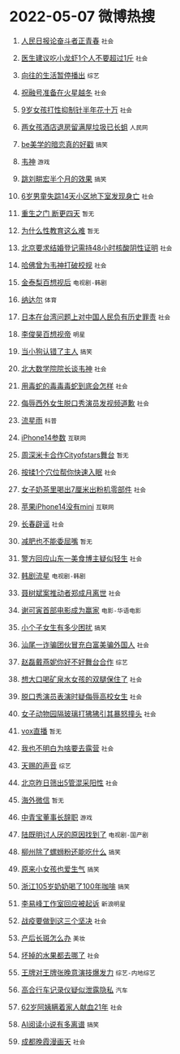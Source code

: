 # 2022-05-07 微博热搜 
1. [人民日报论奋斗者正青春](https://m.weibo.cn/search?containerid=100103type%3D1%26t%3D10%26q%3D%23%E4%BA%BA%E6%B0%91%E6%97%A5%E6%8A%A5%E8%AE%BA%E5%A5%8B%E6%96%97%E8%80%85%E6%AD%A3%E9%9D%92%E6%98%A5%23&stream_entry_id=51&isnewpage=1&extparam=seat%3D1%26cate%3D10103%26filter_type%3Drealtimehot%26pos%3D0%26dgr%3D0%26c_type%3D51%26display_time%3D1651856929%26pre_seqid%3D1651856929109014208318&luicode=10000011&lfid=106003type%3D25%26t%3D3%26disable_hot%3D1%26filter_type%3Drealtimehot) `社会` 

2. [医生建议吃小龙虾1个人不要超过1斤](https://m.weibo.cn/search?containerid=100103type%3D1%26t%3D10%26q%3D%23%E5%8C%BB%E7%94%9F%E5%BB%BA%E8%AE%AE%E5%90%83%E5%B0%8F%E9%BE%99%E8%99%BE1%E4%B8%AA%E4%BA%BA%E4%B8%8D%E8%A6%81%E8%B6%85%E8%BF%871%E6%96%A4%23&stream_entry_id=31&isnewpage=1&extparam=seat%3D1%26realpos%3D1%26flag%3D1%26c_type%3D31%26cate%3D0%26filter_type%3Drealtimehot%26dgr%3D0%26pos%3D0%26lcate%3D5001%26display_time%3D1651856929%26pre_seqid%3D1651856929109014208318&luicode=10000011&lfid=106003type%3D25%26t%3D3%26disable_hot%3D1%26filter_type%3Drealtimehot) `社会` 

3. [向往的生活暂停播出](https://m.weibo.cn/search?containerid=100103type%3D1%26t%3D10%26q%3D%E5%90%91%E5%BE%80%E7%9A%84%E7%94%9F%E6%B4%BB%E6%9A%82%E5%81%9C%E6%92%AD%E5%87%BA&stream_entry_id=31&isnewpage=1&extparam=seat%3D1%26realpos%3D2%26flag%3D2%26c_type%3D31%26cate%3D0%26filter_type%3Drealtimehot%26dgr%3D0%26pos%3D1%26lcate%3D5001%26display_time%3D1651856929%26pre_seqid%3D1651856929109014208318&luicode=10000011&lfid=106003type%3D25%26t%3D3%26disable_hot%3D1%26filter_type%3Drealtimehot) `综艺` 

4. [祝融号准备在火星越冬](https://m.weibo.cn/search?containerid=100103type%3D1%26t%3D10%26q%3D%23%E7%A5%9D%E8%9E%8D%E5%8F%B7%E5%87%86%E5%A4%87%E5%9C%A8%E7%81%AB%E6%98%9F%E8%B6%8A%E5%86%AC%23&stream_entry_id=31&isnewpage=1&extparam=seat%3D1%26realpos%3D3%26flag%3D0%26c_type%3D31%26cate%3D0%26filter_type%3Drealtimehot%26dgr%3D0%26pos%3D2%26lcate%3D5001%26display_time%3D1651856929%26pre_seqid%3D1651856929109014208318&luicode=10000011&lfid=106003type%3D25%26t%3D3%26disable_hot%3D1%26filter_type%3Drealtimehot) `社会` 

5. [9岁女孩打性抑制针半年花十万](https://m.weibo.cn/search?containerid=100103type%3D1%26t%3D10%26q%3D%239%E5%B2%81%E5%A5%B3%E5%AD%A9%E6%89%93%E6%80%A7%E6%8A%91%E5%88%B6%E9%92%88%E5%8D%8A%E5%B9%B4%E8%8A%B1%E5%8D%81%E4%B8%87%23&stream_entry_id=31&isnewpage=1&extparam=seat%3D1%26realpos%3D4%26flag%3D2%26c_type%3D31%26cate%3D0%26filter_type%3Drealtimehot%26dgr%3D0%26pos%3D3%26lcate%3D5001%26display_time%3D1651856929%26pre_seqid%3D1651856929109014208318&luicode=10000011&lfid=106003type%3D25%26t%3D3%26disable_hot%3D1%26filter_type%3Drealtimehot) `社会` 

6. [两女孩酒店退房留满屋垃圾已长蛆](https://m.weibo.cn/search?containerid=100103type%3D1%26t%3D10%26q%3D%23%E4%B8%A4%E5%A5%B3%E5%AD%A9%E9%85%92%E5%BA%97%E9%80%80%E6%88%BF%E7%95%99%E6%BB%A1%E5%B1%8B%E5%9E%83%E5%9C%BE%E5%B7%B2%E9%95%BF%E8%9B%86%23&stream_entry_id=31&isnewpage=1&extparam=seat%3D1%26realpos%3D5%26flag%3D1%26c_type%3D31%26cate%3D0%26filter_type%3Drealtimehot%26dgr%3D0%26pos%3D4%26lcate%3D5001%26display_time%3D1651856929%26pre_seqid%3D1651856929109014208318&luicode=10000011&lfid=106003type%3D25%26t%3D3%26disable_hot%3D1%26filter_type%3Drealtimehot) `人民网` 

7. [be美学的暗恋真的好戳](https://m.weibo.cn/search?containerid=100103type%3D1%26t%3D10%26q%3D%23be%E7%BE%8E%E5%AD%A6%E7%9A%84%E6%9A%97%E6%81%8B%E7%9C%9F%E7%9A%84%E5%A5%BD%E6%88%B3%23&stream_entry_id=31&isnewpage=1&extparam=seat%3D1%26realpos%3D6%26flag%3D1%26c_type%3D31%26cate%3D0%26filter_type%3Drealtimehot%26dgr%3D0%26pos%3D5%26lcate%3D5001%26display_time%3D1651856929%26pre_seqid%3D1651856929109014208318&luicode=10000011&lfid=106003type%3D25%26t%3D3%26disable_hot%3D1%26filter_type%3Drealtimehot) `搞笑` 

8. [韦神](https://m.weibo.cn/search?containerid=100103type%3D1%26t%3D10%26q%3D%E9%9F%A6%E7%A5%9E&stream_entry_id=31&isnewpage=1&extparam=seat%3D1%26realpos%3D7%26flag%3D16%26c_type%3D31%26cate%3D0%26filter_type%3Drealtimehot%26dgr%3D0%26pos%3D6%26lcate%3D5001%26display_time%3D1651856929%26pre_seqid%3D1651856929109014208318&luicode=10000011&lfid=106003type%3D25%26t%3D3%26disable_hot%3D1%26filter_type%3Drealtimehot) `游戏` 

9. [跳刘畊宏半个月的效果](https://m.weibo.cn/search?containerid=100103type%3D1%26t%3D10%26q%3D%23%E8%B7%B3%E5%88%98%E7%95%8A%E5%AE%8F%E5%8D%8A%E4%B8%AA%E6%9C%88%E7%9A%84%E6%95%88%E6%9E%9C%23&stream_entry_id=31&isnewpage=1&extparam=seat%3D1%26realpos%3D8%26flag%3D16%26c_type%3D31%26cate%3D0%26filter_type%3Drealtimehot%26dgr%3D0%26pos%3D7%26lcate%3D5001%26display_time%3D1651856929%26pre_seqid%3D1651856929109014208318&luicode=10000011&lfid=106003type%3D25%26t%3D3%26disable_hot%3D1%26filter_type%3Drealtimehot) `搞笑` 

10. [6岁男童失踪14天小区地下室发现身亡](https://m.weibo.cn/search?containerid=100103type%3D1%26t%3D10%26q%3D%236%E5%B2%81%E7%94%B7%E7%AB%A5%E5%A4%B1%E8%B8%AA14%E5%A4%A9%E5%B0%8F%E5%8C%BA%E5%9C%B0%E4%B8%8B%E5%AE%A4%E5%8F%91%E7%8E%B0%E8%BA%AB%E4%BA%A1%23&stream_entry_id=31&isnewpage=1&extparam=seat%3D1%26realpos%3D9%26flag%3D0%26c_type%3D31%26cate%3D0%26filter_type%3Drealtimehot%26dgr%3D0%26pos%3D8%26lcate%3D5001%26display_time%3D1651856929%26pre_seqid%3D1651856929109014208318&luicode=10000011&lfid=106003type%3D25%26t%3D3%26disable_hot%3D1%26filter_type%3Drealtimehot) `社会` 

11. [重生之门 断更四天](https://m.weibo.cn/search?containerid=100103type%3D1%26t%3D10%26q%3D%E9%87%8D%E7%94%9F%E4%B9%8B%E9%97%A8+%E6%96%AD%E6%9B%B4%E5%9B%9B%E5%A4%A9&stream_entry_id=31&isnewpage=1&extparam=seat%3D1%26realpos%3D10%26flag%3D0%26c_type%3D31%26cate%3D0%26filter_type%3Drealtimehot%26dgr%3D0%26pos%3D9%26lcate%3D5001%26display_time%3D1651856929%26pre_seqid%3D1651856929109014208318&luicode=10000011&lfid=106003type%3D25%26t%3D3%26disable_hot%3D1%26filter_type%3Drealtimehot) `暂无` 

12. [为什么性教育这么难](https://m.weibo.cn/search?containerid=100103type%3D1%26t%3D10%26q%3D%E4%B8%BA%E4%BB%80%E4%B9%88%E6%80%A7%E6%95%99%E8%82%B2%E8%BF%99%E4%B9%88%E9%9A%BE&stream_entry_id=31&isnewpage=1&extparam=seat%3D1%26realpos%3D11%26flag%3D1%26c_type%3D31%26cate%3D0%26filter_type%3Drealtimehot%26dgr%3D0%26pos%3D10%26lcate%3D5001%26display_time%3D1651856929%26pre_seqid%3D1651856929109014208318&luicode=10000011&lfid=106003type%3D25%26t%3D3%26disable_hot%3D1%26filter_type%3Drealtimehot) `暂无` 

13. [北京要求结婚登记需持48小时核酸阴性证明](https://m.weibo.cn/search?containerid=100103type%3D1%26t%3D10%26q%3D%23%E5%8C%97%E4%BA%AC%E8%A6%81%E6%B1%82%E7%BB%93%E5%A9%9A%E7%99%BB%E8%AE%B0%E9%9C%80%E6%8C%8148%E5%B0%8F%E6%97%B6%E6%A0%B8%E9%85%B8%E9%98%B4%E6%80%A7%E8%AF%81%E6%98%8E%23&stream_entry_id=31&isnewpage=1&extparam=seat%3D1%26realpos%3D12%26flag%3D1%26c_type%3D31%26cate%3D0%26filter_type%3Drealtimehot%26dgr%3D0%26pos%3D11%26lcate%3D5001%26display_time%3D1651856929%26pre_seqid%3D1651856929109014208318&luicode=10000011&lfid=106003type%3D25%26t%3D3%26disable_hot%3D1%26filter_type%3Drealtimehot) `社会` 

14. [哈佛曾为韦神打破校规](https://m.weibo.cn/search?containerid=100103type%3D1%26t%3D10%26q%3D%23%E5%93%88%E4%BD%9B%E6%9B%BE%E4%B8%BA%E9%9F%A6%E7%A5%9E%E6%89%93%E7%A0%B4%E6%A0%A1%E8%A7%84%23&stream_entry_id=31&isnewpage=1&extparam=seat%3D1%26realpos%3D13%26flag%3D2%26c_type%3D31%26cate%3D0%26filter_type%3Drealtimehot%26dgr%3D0%26pos%3D12%26lcate%3D5001%26display_time%3D1651856929%26pre_seqid%3D1651856929109014208318&luicode=10000011&lfid=106003type%3D25%26t%3D3%26disable_hot%3D1%26filter_type%3Drealtimehot) `社会` 

15. [金泰梨百想视后](https://m.weibo.cn/search?containerid=100103type%3D1%26t%3D10%26q%3D%23%E9%87%91%E6%B3%B0%E6%A2%A8%E7%99%BE%E6%83%B3%E8%A7%86%E5%90%8E%23&stream_entry_id=31&isnewpage=1&extparam=seat%3D1%26realpos%3D14%26flag%3D0%26c_type%3D31%26cate%3D0%26filter_type%3Drealtimehot%26dgr%3D0%26pos%3D13%26lcate%3D5001%26display_time%3D1651856929%26pre_seqid%3D1651856929109014208318&luicode=10000011&lfid=106003type%3D25%26t%3D3%26disable_hot%3D1%26filter_type%3Drealtimehot) `电视剧-韩剧` 

16. [纳达尔](https://m.weibo.cn/search?containerid=100103type%3D1%26t%3D10%26q%3D%E7%BA%B3%E8%BE%BE%E5%B0%94&stream_entry_id=31&isnewpage=1&extparam=seat%3D1%26realpos%3D15%26flag%3D1%26c_type%3D31%26cate%3D0%26filter_type%3Drealtimehot%26dgr%3D0%26pos%3D14%26lcate%3D5001%26display_time%3D1651856929%26pre_seqid%3D1651856929109014208318&luicode=10000011&lfid=106003type%3D25%26t%3D3%26disable_hot%3D1%26filter_type%3Drealtimehot) `体育` 

17. [日本在台湾问题上对中国人民负有历史罪责](https://m.weibo.cn/search?containerid=100103type%3D1%26t%3D10%26q%3D%23%E6%97%A5%E6%9C%AC%E5%9C%A8%E5%8F%B0%E6%B9%BE%E9%97%AE%E9%A2%98%E4%B8%8A%E5%AF%B9%E4%B8%AD%E5%9B%BD%E4%BA%BA%E6%B0%91%E8%B4%9F%E6%9C%89%E5%8E%86%E5%8F%B2%E7%BD%AA%E8%B4%A3%23&stream_entry_id=31&isnewpage=1&extparam=seat%3D1%26realpos%3D16%26flag%3D0%26c_type%3D31%26cate%3D0%26filter_type%3Drealtimehot%26dgr%3D0%26pos%3D15%26lcate%3D5001%26display_time%3D1651856929%26pre_seqid%3D1651856929109014208318&luicode=10000011&lfid=106003type%3D25%26t%3D3%26disable_hot%3D1%26filter_type%3Drealtimehot) `社会` 

18. [李俊昊百想视帝](https://m.weibo.cn/search?containerid=100103type%3D1%26t%3D10%26q%3D%23%E6%9D%8E%E4%BF%8A%E6%98%8A%E7%99%BE%E6%83%B3%E8%A7%86%E5%B8%9D%23&stream_entry_id=31&isnewpage=1&extparam=seat%3D1%26realpos%3D17%26flag%3D0%26c_type%3D31%26cate%3D0%26filter_type%3Drealtimehot%26dgr%3D0%26pos%3D16%26lcate%3D5001%26display_time%3D1651856929%26pre_seqid%3D1651856929109014208318&luicode=10000011&lfid=106003type%3D25%26t%3D3%26disable_hot%3D1%26filter_type%3Drealtimehot) `明星` 

19. [当小狗认错了主人](https://m.weibo.cn/search?containerid=100103type%3D1%26t%3D10%26q%3D%23%E5%BD%93%E5%B0%8F%E7%8B%97%E8%AE%A4%E9%94%99%E4%BA%86%E4%B8%BB%E4%BA%BA%23&stream_entry_id=31&isnewpage=1&extparam=seat%3D1%26realpos%3D18%26flag%3D1%26c_type%3D31%26cate%3D0%26filter_type%3Drealtimehot%26dgr%3D0%26pos%3D17%26lcate%3D5001%26display_time%3D1651856929%26pre_seqid%3D1651856929109014208318&luicode=10000011&lfid=106003type%3D25%26t%3D3%26disable_hot%3D1%26filter_type%3Drealtimehot) `搞笑` 

20. [北大数学院院长谈韦神](https://m.weibo.cn/search?containerid=100103type%3D1%26t%3D10%26q%3D%23%E5%8C%97%E5%A4%A7%E6%95%B0%E5%AD%A6%E9%99%A2%E9%99%A2%E9%95%BF%E8%B0%88%E9%9F%A6%E7%A5%9E%23&stream_entry_id=31&isnewpage=1&extparam=seat%3D1%26realpos%3D19%26flag%3D0%26c_type%3D31%26cate%3D0%26filter_type%3Drealtimehot%26dgr%3D0%26pos%3D18%26lcate%3D5001%26display_time%3D1651856929%26pre_seqid%3D1651856929109014208318&luicode=10000011&lfid=106003type%3D25%26t%3D3%26disable_hot%3D1%26filter_type%3Drealtimehot) `社会` 

21. [用毒蛇的毒毒毒蛇到底会怎样](https://m.weibo.cn/search?containerid=100103type%3D1%26t%3D10%26q%3D%23%E7%94%A8%E6%AF%92%E8%9B%87%E7%9A%84%E6%AF%92%E6%AF%92%E6%AF%92%E8%9B%87%E5%88%B0%E5%BA%95%E4%BC%9A%E6%80%8E%E6%A0%B7%23&stream_entry_id=31&isnewpage=1&extparam=seat%3D1%26realpos%3D20%26flag%3D0%26c_type%3D31%26cate%3D0%26filter_type%3Drealtimehot%26dgr%3D0%26pos%3D19%26lcate%3D5001%26display_time%3D1651856929%26pre_seqid%3D1651856929109014208318&luicode=10000011&lfid=106003type%3D25%26t%3D3%26disable_hot%3D1%26filter_type%3Drealtimehot) `社会` 

22. [侮辱西外女生脱口秀演员发视频道歉](https://m.weibo.cn/search?containerid=100103type%3D1%26t%3D10%26q%3D%23%E4%BE%AE%E8%BE%B1%E8%A5%BF%E5%A4%96%E5%A5%B3%E7%94%9F%E8%84%B1%E5%8F%A3%E7%A7%80%E6%BC%94%E5%91%98%E5%8F%91%E8%A7%86%E9%A2%91%E9%81%93%E6%AD%89%23&stream_entry_id=31&isnewpage=1&extparam=seat%3D1%26realpos%3D21%26flag%3D0%26c_type%3D31%26cate%3D0%26filter_type%3Drealtimehot%26dgr%3D0%26pos%3D20%26lcate%3D5001%26display_time%3D1651856929%26pre_seqid%3D1651856929109014208318&luicode=10000011&lfid=106003type%3D25%26t%3D3%26disable_hot%3D1%26filter_type%3Drealtimehot) `社会` 

23. [流星雨](https://m.weibo.cn/search?containerid=100103type%3D1%26t%3D10%26q%3D%23%E6%B5%81%E6%98%9F%E9%9B%A8%23&stream_entry_id=31&isnewpage=1&extparam=seat%3D1%26realpos%3D22%26flag%3D0%26c_type%3D31%26cate%3D0%26filter_type%3Drealtimehot%26dgr%3D0%26pos%3D21%26lcate%3D5001%26display_time%3D1651856929%26pre_seqid%3D1651856929109014208318&luicode=10000011&lfid=106003type%3D25%26t%3D3%26disable_hot%3D1%26filter_type%3Drealtimehot) `科普` 

24. [iPhone14参数](https://m.weibo.cn/search?containerid=100103type%3D1%26t%3D10%26q%3D%23iPhone14%E5%8F%82%E6%95%B0%23&stream_entry_id=31&isnewpage=1&extparam=seat%3D1%26realpos%3D23%26flag%3D0%26c_type%3D31%26cate%3D0%26filter_type%3Drealtimehot%26dgr%3D0%26pos%3D22%26lcate%3D5001%26display_time%3D1651856929%26pre_seqid%3D1651856929109014208318&luicode=10000011&lfid=106003type%3D25%26t%3D3%26disable_hot%3D1%26filter_type%3Drealtimehot) `互联网` 

25. [周深米卡合作Cityofstars舞台](https://m.weibo.cn/search?containerid=100103type%3D1%26t%3D10%26q%3D%E5%91%A8%E6%B7%B1%E7%B1%B3%E5%8D%A1%E5%90%88%E4%BD%9CCityofstars%E8%88%9E%E5%8F%B0&stream_entry_id=31&isnewpage=1&extparam=seat%3D1%26realpos%3D24%26flag%3D0%26c_type%3D31%26cate%3D0%26filter_type%3Drealtimehot%26dgr%3D0%26pos%3D23%26lcate%3D5001%26display_time%3D1651856929%26pre_seqid%3D1651856929109014208318&luicode=10000011&lfid=106003type%3D25%26t%3D3%26disable_hot%3D1%26filter_type%3Drealtimehot) `暂无` 

26. [按揉1个穴位帮你快速入眠](https://m.weibo.cn/search?containerid=100103type%3D1%26t%3D10%26q%3D%23%E6%8C%89%E6%8F%891%E4%B8%AA%E7%A9%B4%E4%BD%8D%E5%B8%AE%E4%BD%A0%E5%BF%AB%E9%80%9F%E5%85%A5%E7%9C%A0%23&stream_entry_id=31&isnewpage=1&extparam=seat%3D1%26realpos%3D25%26flag%3D0%26c_type%3D31%26cate%3D0%26filter_type%3Drealtimehot%26dgr%3D0%26pos%3D24%26lcate%3D5001%26display_time%3D1651856929%26pre_seqid%3D1651856929109014208318&luicode=10000011&lfid=106003type%3D25%26t%3D3%26disable_hot%3D1%26filter_type%3Drealtimehot) `社会` 

27. [女子奶茶里喝出7厘米出粉机零部件](https://m.weibo.cn/search?containerid=100103type%3D1%26t%3D10%26q%3D%23%E5%A5%B3%E5%AD%90%E5%A5%B6%E8%8C%B6%E9%87%8C%E5%96%9D%E5%87%BA7%E5%8E%98%E7%B1%B3%E5%87%BA%E7%B2%89%E6%9C%BA%E9%9B%B6%E9%83%A8%E4%BB%B6%23&stream_entry_id=31&isnewpage=1&extparam=seat%3D1%26realpos%3D26%26flag%3D0%26c_type%3D31%26cate%3D0%26filter_type%3Drealtimehot%26dgr%3D0%26pos%3D25%26lcate%3D5001%26display_time%3D1651856929%26pre_seqid%3D1651856929109014208318&luicode=10000011&lfid=106003type%3D25%26t%3D3%26disable_hot%3D1%26filter_type%3Drealtimehot) `社会` 

28. [苹果iPhone14没有mini](https://m.weibo.cn/search?containerid=100103type%3D1%26t%3D10%26q%3D%23%E8%8B%B9%E6%9E%9CiPhone14%E6%B2%A1%E6%9C%89mini%23&stream_entry_id=31&isnewpage=1&extparam=seat%3D1%26realpos%3D27%26flag%3D0%26c_type%3D31%26cate%3D0%26filter_type%3Drealtimehot%26dgr%3D0%26pos%3D26%26lcate%3D5001%26display_time%3D1651856929%26pre_seqid%3D1651856929109014208318&luicode=10000011&lfid=106003type%3D25%26t%3D3%26disable_hot%3D1%26filter_type%3Drealtimehot) `互联网` 

29. [长春辟谣](https://m.weibo.cn/search?containerid=100103type%3D1%26t%3D10%26q%3D%E9%95%BF%E6%98%A5%E8%BE%9F%E8%B0%A3&stream_entry_id=31&isnewpage=1&extparam=seat%3D1%26realpos%3D28%26flag%3D0%26c_type%3D31%26cate%3D0%26filter_type%3Drealtimehot%26dgr%3D0%26pos%3D27%26lcate%3D5001%26display_time%3D1651856929%26pre_seqid%3D1651856929109014208318&luicode=10000011&lfid=106003type%3D25%26t%3D3%26disable_hot%3D1%26filter_type%3Drealtimehot) `社会` 

30. [减肥也不能委屈嘴](https://m.weibo.cn/search?containerid=100103type%3D1%26t%3D10%26q%3D%23%E5%87%8F%E8%82%A5%E4%B9%9F%E4%B8%8D%E8%83%BD%E5%A7%94%E5%B1%88%E5%98%B4%23&stream_entry_id=31&isnewpage=1&extparam=seat%3D1%26realpos%3D29%26flag%3D1%26c_type%3D31%26cate%3D0%26filter_type%3Drealtimehot%26dgr%3D0%26pos%3D28%26lcate%3D5001%26display_time%3D1651856929%26pre_seqid%3D1651856929109014208318&luicode=10000011&lfid=106003type%3D25%26t%3D3%26disable_hot%3D1%26filter_type%3Drealtimehot) `暂无` 

31. [警方回应山东一美食博主疑似轻生](https://m.weibo.cn/search?containerid=100103type%3D1%26t%3D10%26q%3D%23%E8%AD%A6%E6%96%B9%E5%9B%9E%E5%BA%94%E5%B1%B1%E4%B8%9C%E4%B8%80%E7%BE%8E%E9%A3%9F%E5%8D%9A%E4%B8%BB%E7%96%91%E4%BC%BC%E8%BD%BB%E7%94%9F%23&stream_entry_id=31&isnewpage=1&extparam=seat%3D1%26realpos%3D30%26flag%3D0%26c_type%3D31%26cate%3D0%26filter_type%3Drealtimehot%26dgr%3D0%26pos%3D29%26lcate%3D5001%26display_time%3D1651856929%26pre_seqid%3D1651856929109014208318&luicode=10000011&lfid=106003type%3D25%26t%3D3%26disable_hot%3D1%26filter_type%3Drealtimehot) `社会` 

32. [韩剧流星](http://m.weibo.cn/c/wbox?&id=j84w2uenjc&roomid=9671&q=%23%E9%9F%A9%E5%89%A7%E6%B5%81%E6%98%9F%23&extparam=seat%3D1%26realpos%3D31%26flag%3D0%26c_type%3D31%26cate%3D0%26filter_type%3Drealtimehot%26dgr%3D0%26pos%3D30%26lcate%3D5001%26display_time%3D1651856929%26pre_seqid%3D1651856929109014208318&luicode=10000011&lfid=106003type%3D25%26t%3D3%26disable_hot%3D1%26filter_type%3Drealtimehot) `电视剧-韩剧` 

33. [聂树斌案推动者郑成月离世](https://m.weibo.cn/search?containerid=100103type%3D1%26t%3D10%26q%3D%23%E8%81%82%E6%A0%91%E6%96%8C%E6%A1%88%E6%8E%A8%E5%8A%A8%E8%80%85%E9%83%91%E6%88%90%E6%9C%88%E7%A6%BB%E4%B8%96%23&stream_entry_id=31&isnewpage=1&extparam=seat%3D1%26realpos%3D32%26flag%3D1%26c_type%3D31%26cate%3D0%26filter_type%3Drealtimehot%26dgr%3D0%26pos%3D31%26lcate%3D5001%26display_time%3D1651856929%26pre_seqid%3D1651856929109014208318&luicode=10000011&lfid=106003type%3D25%26t%3D3%26disable_hot%3D1%26filter_type%3Drealtimehot) `社会` 

34. [谢可寅首部电影成为赢家](https://m.weibo.cn/search?containerid=100103type%3D1%26t%3D10%26q%3D%23%E8%B0%A2%E5%8F%AF%E5%AF%85%E9%A6%96%E9%83%A8%E7%94%B5%E5%BD%B1%E6%88%90%E4%B8%BA%E8%B5%A2%E5%AE%B6%23&stream_entry_id=31&isnewpage=1&extparam=seat%3D1%26realpos%3D33%26flag%3D0%26c_type%3D31%26cate%3D0%26filter_type%3Drealtimehot%26dgr%3D0%26pos%3D32%26lcate%3D5001%26display_time%3D1651856929%26pre_seqid%3D1651856929109014208318&luicode=10000011&lfid=106003type%3D25%26t%3D3%26disable_hot%3D1%26filter_type%3Drealtimehot) `电影-华语电影` 

35. [小个子女生有多少困扰](https://m.weibo.cn/search?containerid=100103type%3D1%26t%3D10%26q%3D%23%E5%B0%8F%E4%B8%AA%E5%AD%90%E5%A5%B3%E7%94%9F%E6%9C%89%E5%A4%9A%E5%B0%91%E5%9B%B0%E6%89%B0%23&stream_entry_id=31&isnewpage=1&extparam=seat%3D1%26realpos%3D34%26flag%3D0%26c_type%3D31%26cate%3D0%26filter_type%3Drealtimehot%26dgr%3D0%26pos%3D33%26lcate%3D5001%26display_time%3D1651856929%26pre_seqid%3D1651856929109014208318&luicode=10000011&lfid=106003type%3D25%26t%3D3%26disable_hot%3D1%26filter_type%3Drealtimehot) `搞笑` 

36. [汕尾一诈骗团伙冒充白富美骗外国人](https://m.weibo.cn/search?containerid=100103type%3D1%26t%3D10%26q%3D%23%E6%B1%95%E5%B0%BE%E4%B8%80%E8%AF%88%E9%AA%97%E5%9B%A2%E4%BC%99%E5%86%92%E5%85%85%E7%99%BD%E5%AF%8C%E7%BE%8E%E9%AA%97%E5%A4%96%E5%9B%BD%E4%BA%BA%23&stream_entry_id=31&isnewpage=1&extparam=seat%3D1%26realpos%3D35%26flag%3D0%26c_type%3D31%26cate%3D0%26filter_type%3Drealtimehot%26dgr%3D0%26pos%3D34%26lcate%3D5001%26display_time%3D1651856929%26pre_seqid%3D1651856929109014208318&luicode=10000011&lfid=106003type%3D25%26t%3D3%26disable_hot%3D1%26filter_type%3Drealtimehot) `社会` 

37. [赵磊戴燕妮你好不好舞台合作](https://m.weibo.cn/search?containerid=100103type%3D1%26t%3D10%26q%3D%23%E8%B5%B5%E7%A3%8A%E6%88%B4%E7%87%95%E5%A6%AE%E4%BD%A0%E5%A5%BD%E4%B8%8D%E5%A5%BD%E8%88%9E%E5%8F%B0%E5%90%88%E4%BD%9C%23&stream_entry_id=31&isnewpage=1&extparam=seat%3D1%26realpos%3D36%26flag%3D1%26c_type%3D31%26cate%3D0%26filter_type%3Drealtimehot%26dgr%3D0%26pos%3D35%26lcate%3D5001%26display_time%3D1651856929%26pre_seqid%3D1651856929109014208318&luicode=10000011&lfid=106003type%3D25%26t%3D3%26disable_hot%3D1%26filter_type%3Drealtimehot) `综艺` 

38. [想大口喝矿泉水女孩的双腿保住了](https://m.weibo.cn/search?containerid=100103type%3D1%26t%3D10%26q%3D%23%E6%83%B3%E5%A4%A7%E5%8F%A3%E5%96%9D%E7%9F%BF%E6%B3%89%E6%B0%B4%E5%A5%B3%E5%AD%A9%E7%9A%84%E5%8F%8C%E8%85%BF%E4%BF%9D%E4%BD%8F%E4%BA%86%23&stream_entry_id=31&isnewpage=1&extparam=seat%3D1%26realpos%3D37%26flag%3D0%26c_type%3D31%26cate%3D0%26filter_type%3Drealtimehot%26dgr%3D0%26pos%3D36%26lcate%3D5001%26display_time%3D1651856929%26pre_seqid%3D1651856929109014208318&luicode=10000011&lfid=106003type%3D25%26t%3D3%26disable_hot%3D1%26filter_type%3Drealtimehot) `社会` 

39. [脱口秀演员表演时疑侮辱高校女生](https://m.weibo.cn/search?containerid=100103type%3D1%26t%3D10%26q%3D%23%E8%84%B1%E5%8F%A3%E7%A7%80%E6%BC%94%E5%91%98%E8%A1%A8%E6%BC%94%E6%97%B6%E7%96%91%E4%BE%AE%E8%BE%B1%E9%AB%98%E6%A0%A1%E5%A5%B3%E7%94%9F%23&stream_entry_id=31&isnewpage=1&extparam=seat%3D1%26realpos%3D38%26flag%3D0%26c_type%3D31%26cate%3D0%26filter_type%3Drealtimehot%26dgr%3D0%26pos%3D37%26lcate%3D5001%26display_time%3D1651856929%26pre_seqid%3D1651856929109014208318&luicode=10000011&lfid=106003type%3D25%26t%3D3%26disable_hot%3D1%26filter_type%3Drealtimehot) `社会` 

40. [女子动物园隔玻璃打狒狒引其暴怒撞头](https://m.weibo.cn/search?containerid=100103type%3D1%26t%3D10%26q%3D%23%E5%A5%B3%E5%AD%90%E5%8A%A8%E7%89%A9%E5%9B%AD%E9%9A%94%E7%8E%BB%E7%92%83%E6%89%93%E7%8B%92%E7%8B%92%E5%BC%95%E5%85%B6%E6%9A%B4%E6%80%92%E6%92%9E%E5%A4%B4%23&stream_entry_id=31&isnewpage=1&extparam=seat%3D1%26realpos%3D39%26flag%3D0%26c_type%3D31%26cate%3D0%26filter_type%3Drealtimehot%26dgr%3D0%26pos%3D38%26lcate%3D5001%26display_time%3D1651856929%26pre_seqid%3D1651856929109014208318&luicode=10000011&lfid=106003type%3D25%26t%3D3%26disable_hot%3D1%26filter_type%3Drealtimehot) `社会` 

41. [vox直播](https://m.weibo.cn/search?containerid=100103type%3D1%26t%3D10%26q%3Dvox%E7%9B%B4%E6%92%AD&stream_entry_id=31&isnewpage=1&extparam=seat%3D1%26realpos%3D40%26flag%3D0%26c_type%3D31%26cate%3D0%26filter_type%3Drealtimehot%26dgr%3D0%26pos%3D39%26lcate%3D5001%26display_time%3D1651856929%26pre_seqid%3D1651856929109014208318&luicode=10000011&lfid=106003type%3D25%26t%3D3%26disable_hot%3D1%26filter_type%3Drealtimehot) `暂无` 

42. [我也不明白为啥要去露营](https://m.weibo.cn/search?containerid=100103type%3D1%26t%3D10%26q%3D%23%E6%88%91%E4%B9%9F%E4%B8%8D%E6%98%8E%E7%99%BD%E4%B8%BA%E5%95%A5%E8%A6%81%E5%8E%BB%E9%9C%B2%E8%90%A5%23&stream_entry_id=31&isnewpage=1&extparam=seat%3D1%26realpos%3D41%26flag%3D0%26c_type%3D31%26cate%3D0%26filter_type%3Drealtimehot%26dgr%3D0%26pos%3D40%26lcate%3D5001%26display_time%3D1651856929%26pre_seqid%3D1651856929109014208318&luicode=10000011&lfid=106003type%3D25%26t%3D3%26disable_hot%3D1%26filter_type%3Drealtimehot) `社会` 

43. [天赐的声音](http://m.weibo.cn/c/wbox?&id=j84w2uenjc&roomid=8279&q=%23%E5%A4%A9%E8%B5%90%E7%9A%84%E5%A3%B0%E9%9F%B3%23&extparam=seat%3D1%26realpos%3D42%26flag%3D0%26c_type%3D31%26cate%3D0%26filter_type%3Drealtimehot%26dgr%3D0%26pos%3D41%26lcate%3D5001%26display_time%3D1651856929%26pre_seqid%3D1651856929109014208318&luicode=10000011&lfid=106003type%3D25%26t%3D3%26disable_hot%3D1%26filter_type%3Drealtimehot) `综艺` 

44. [北京昨日筛出5管混采阳性](https://m.weibo.cn/search?containerid=100103type%3D1%26t%3D10%26q%3D%23%E5%8C%97%E4%BA%AC%E6%98%A8%E6%97%A5%E7%AD%9B%E5%87%BA5%E7%AE%A1%E6%B7%B7%E9%87%87%E9%98%B3%E6%80%A7%23&stream_entry_id=31&isnewpage=1&extparam=seat%3D1%26realpos%3D43%26flag%3D0%26c_type%3D31%26cate%3D0%26filter_type%3Drealtimehot%26dgr%3D0%26pos%3D42%26lcate%3D5001%26display_time%3D1651856929%26pre_seqid%3D1651856929109014208318&luicode=10000011&lfid=106003type%3D25%26t%3D3%26disable_hot%3D1%26filter_type%3Drealtimehot) `社会` 

45. [海外微信](https://m.weibo.cn/search?containerid=100103type%3D1%26t%3D10%26q%3D%23%E6%B5%B7%E5%A4%96%E5%BE%AE%E4%BF%A1%23&stream_entry_id=31&isnewpage=1&extparam=seat%3D1%26realpos%3D44%26flag%3D0%26c_type%3D31%26cate%3D0%26filter_type%3Drealtimehot%26dgr%3D0%26pos%3D43%26lcate%3D5001%26display_time%3D1651856929%26pre_seqid%3D1651856929109014208318&luicode=10000011&lfid=106003type%3D25%26t%3D3%26disable_hot%3D1%26filter_type%3Drealtimehot) `暂无` 

46. [中青宝董事长辞职](https://m.weibo.cn/search?containerid=100103type%3D1%26t%3D10%26q%3D%23%E4%B8%AD%E9%9D%92%E5%AE%9D%E8%91%A3%E4%BA%8B%E9%95%BF%E8%BE%9E%E8%81%8C%23&stream_entry_id=31&isnewpage=1&extparam=seat%3D1%26realpos%3D45%26flag%3D0%26c_type%3D31%26cate%3D0%26filter_type%3Drealtimehot%26dgr%3D0%26pos%3D44%26lcate%3D5001%26display_time%3D1651856929%26pre_seqid%3D1651856929109014208318&luicode=10000011&lfid=106003type%3D25%26t%3D3%26disable_hot%3D1%26filter_type%3Drealtimehot) `游戏` 

47. [陆既明讨人厌的原因找到了](https://m.weibo.cn/search?containerid=100103type%3D1%26t%3D10%26q%3D%23%E9%99%86%E6%97%A2%E6%98%8E%E8%AE%A8%E4%BA%BA%E5%8E%8C%E7%9A%84%E5%8E%9F%E5%9B%A0%E6%89%BE%E5%88%B0%E4%BA%86%23&stream_entry_id=31&isnewpage=1&extparam=seat%3D1%26realpos%3D46%26flag%3D1%26c_type%3D31%26cate%3D0%26filter_type%3Drealtimehot%26dgr%3D0%26pos%3D45%26lcate%3D5001%26display_time%3D1651856929%26pre_seqid%3D1651856929109014208318&luicode=10000011&lfid=106003type%3D25%26t%3D3%26disable_hot%3D1%26filter_type%3Drealtimehot) `电视剧-国产剧` 

48. [柳州除了螺蛳粉还能吃什么](https://m.weibo.cn/search?containerid=100103type%3D1%26t%3D10%26q%3D%23%E6%9F%B3%E5%B7%9E%E9%99%A4%E4%BA%86%E8%9E%BA%E8%9B%B3%E7%B2%89%E8%BF%98%E8%83%BD%E5%90%83%E4%BB%80%E4%B9%88%23&stream_entry_id=31&isnewpage=1&extparam=seat%3D1%26realpos%3D47%26flag%3D0%26c_type%3D31%26cate%3D0%26filter_type%3Drealtimehot%26dgr%3D0%26pos%3D46%26lcate%3D5001%26display_time%3D1651856929%26pre_seqid%3D1651856929109014208318&luicode=10000011&lfid=106003type%3D25%26t%3D3%26disable_hot%3D1%26filter_type%3Drealtimehot) `搞笑` 

49. [原来小女孩也爱生气](https://m.weibo.cn/search?containerid=100103type%3D1%26t%3D10%26q%3D%23%E5%8E%9F%E6%9D%A5%E5%B0%8F%E5%A5%B3%E5%AD%A9%E4%B9%9F%E7%88%B1%E7%94%9F%E6%B0%94%23&stream_entry_id=31&isnewpage=1&extparam=seat%3D1%26realpos%3D48%26flag%3D1%26c_type%3D31%26cate%3D0%26filter_type%3Drealtimehot%26dgr%3D0%26pos%3D47%26lcate%3D5001%26display_time%3D1651856929%26pre_seqid%3D1651856929109014208318&luicode=10000011&lfid=106003type%3D25%26t%3D3%26disable_hot%3D1%26filter_type%3Drealtimehot) `搞笑` 

50. [浙江105岁奶奶喝了100年咖啡](https://m.weibo.cn/search?containerid=100103type%3D1%26t%3D10%26q%3D%23%E6%B5%99%E6%B1%9F105%E5%B2%81%E5%A5%B6%E5%A5%B6%E5%96%9D%E4%BA%86100%E5%B9%B4%E5%92%96%E5%95%A1%23&stream_entry_id=31&isnewpage=1&extparam=seat%3D1%26realpos%3D49%26flag%3D0%26c_type%3D31%26cate%3D0%26filter_type%3Drealtimehot%26dgr%3D0%26pos%3D48%26lcate%3D5001%26display_time%3D1651856929%26pre_seqid%3D1651856929109014208318&luicode=10000011&lfid=106003type%3D25%26t%3D3%26disable_hot%3D1%26filter_type%3Drealtimehot) `搞笑` 

51. [李易峰工作室回应被起诉](https://m.weibo.cn/search?containerid=100103type%3D1%26t%3D10%26q%3D%23%E6%9D%8E%E6%98%93%E5%B3%B0%E5%B7%A5%E4%BD%9C%E5%AE%A4%E5%9B%9E%E5%BA%94%E8%A2%AB%E8%B5%B7%E8%AF%89%23&stream_entry_id=31&isnewpage=1&extparam=seat%3D1%26realpos%3D50%26flag%3D0%26c_type%3D31%26cate%3D0%26filter_type%3Drealtimehot%26dgr%3D0%26pos%3D49%26lcate%3D5001%26display_time%3D1651856929%26pre_seqid%3D1651856929109014208318&luicode=10000011&lfid=106003type%3D25%26t%3D3%26disable_hot%3D1%26filter_type%3Drealtimehot) `新浪明星` 

52. [战疫要做到这三个坚决](https://m.weibo.cn/search?containerid=100103type%3D1%26t%3D10%26q%3D%23%E6%88%98%E7%96%AB%E8%A6%81%E5%81%9A%E5%88%B0%E8%BF%99%E4%B8%89%E4%B8%AA%E5%9D%9A%E5%86%B3%23&stream_entry_id=51&isnewpage=1&extparam=seat%3D1%26cate%3D10103%26filter_type%3Drealtimehot%26pos%3D0%26dgr%3D0%26c_type%3D51%26display_time%3D1651853040%26pre_seqid%3D16518530406150414829268&luicode=10000011&lfid=106003type%3D25%26t%3D3%26disable_hot%3D1%26filter_type%3Drealtimehot) `社会` 

53. [产后长斑怎么办](https://m.weibo.cn/search?containerid=100103type%3D1%26t%3D10%26q%3D%23%E4%BA%A7%E5%90%8E%E9%95%BF%E6%96%91%E6%80%8E%E4%B9%88%E5%8A%9E%23&stream_entry_id=31&isnewpage=1&extparam=seat%3D1%26topic_ad%3D1%26filter_type%3Drealtimehot%26c_type%3D31%26adid%3D153517%26cate%3D0%26dgr%3D0%26pos%3D3%26lcate%3D5001%26display_time%3D1651853040%26pre_seqid%3D16518530406150414829268&luicode=10000011&lfid=106003type%3D25%26t%3D3%26disable_hot%3D1%26filter_type%3Drealtimehot) `美妆` 

54. [坏掉的水果都去哪了](https://m.weibo.cn/search?containerid=100103type%3D1%26t%3D10%26q%3D%23%E5%9D%8F%E6%8E%89%E7%9A%84%E6%B0%B4%E6%9E%9C%E9%83%BD%E5%8E%BB%E5%93%AA%E4%BA%86%23&stream_entry_id=31&isnewpage=1&extparam=seat%3D1%26flag%3D0%26filter_type%3Drealtimehot%26c_type%3D31%26cate%3D0%26dgr%3D0%26pos%3D41%26lcate%3D5001%26realpos%3D41%26display_time%3D1651853040%26pre_seqid%3D16518530406150414829268&luicode=10000011&lfid=106003type%3D25%26t%3D3%26disable_hot%3D1%26filter_type%3Drealtimehot) `社会` 

55. [王牌对王牌张晚意演技爆发力](https://m.weibo.cn/search?containerid=100103type%3D1%26t%3D10%26q%3D%23%E7%8E%8B%E7%89%8C%E5%AF%B9%E7%8E%8B%E7%89%8C%E5%BC%A0%E6%99%9A%E6%84%8F%E6%BC%94%E6%8A%80%E7%88%86%E5%8F%91%E5%8A%9B%23&stream_entry_id=31&isnewpage=1&extparam=seat%3D1%26flag%3D1%26filter_type%3Drealtimehot%26c_type%3D31%26cate%3D0%26dgr%3D0%26pos%3D43%26lcate%3D5001%26realpos%3D43%26display_time%3D1651853040%26pre_seqid%3D16518530406150414829268&luicode=10000011&lfid=106003type%3D25%26t%3D3%26disable_hot%3D1%26filter_type%3Drealtimehot) `综艺-内地综艺` 

56. [高合行车记录仪疑似泄露隐私](https://m.weibo.cn/search?containerid=100103type%3D1%26t%3D10%26q%3D%23%E9%AB%98%E5%90%88%E8%A1%8C%E8%BD%A6%E8%AE%B0%E5%BD%95%E4%BB%AA%E7%96%91%E4%BC%BC%E6%B3%84%E9%9C%B2%E9%9A%90%E7%A7%81%23&stream_entry_id=31&isnewpage=1&extparam=seat%3D1%26flag%3D1%26filter_type%3Drealtimehot%26c_type%3D31%26cate%3D0%26dgr%3D0%26pos%3D46%26lcate%3D5001%26realpos%3D46%26display_time%3D1651853040%26pre_seqid%3D16518530406150414829268&luicode=10000011&lfid=106003type%3D25%26t%3D3%26disable_hot%3D1%26filter_type%3Drealtimehot) `汽车` 

57. [62岁阿姨瞒着家人献血21年](https://m.weibo.cn/search?containerid=100103type%3D1%26t%3D10%26q%3D%2362%E5%B2%81%E9%98%BF%E5%A7%A8%E7%9E%92%E7%9D%80%E5%AE%B6%E4%BA%BA%E7%8C%AE%E8%A1%8021%E5%B9%B4%23&stream_entry_id=31&isnewpage=1&extparam=seat%3D1%26flag%3D0%26filter_type%3Drealtimehot%26c_type%3D31%26cate%3D0%26dgr%3D0%26pos%3D48%26lcate%3D5001%26realpos%3D48%26display_time%3D1651853040%26pre_seqid%3D16518530406150414829268&luicode=10000011&lfid=106003type%3D25%26t%3D3%26disable_hot%3D1%26filter_type%3Drealtimehot) `社会` 

58. [AI阅读小说有多离谱](https://m.weibo.cn/search?containerid=100103type%3D1%26t%3D10%26q%3D%23AI%E9%98%85%E8%AF%BB%E5%B0%8F%E8%AF%B4%E6%9C%89%E5%A4%9A%E7%A6%BB%E8%B0%B1%23&stream_entry_id=31&isnewpage=1&extparam=seat%3D1%26flag%3D0%26filter_type%3Drealtimehot%26c_type%3D31%26cate%3D0%26dgr%3D0%26pos%3D49%26lcate%3D5001%26realpos%3D49%26display_time%3D1651853040%26pre_seqid%3D16518530406150414829268&luicode=10000011&lfid=106003type%3D25%26t%3D3%26disable_hot%3D1%26filter_type%3Drealtimehot) `搞笑` 

59. [成都晚霞漫画天](https://m.weibo.cn/search?containerid=100103type%3D1%26t%3D10%26q%3D%23%E6%88%90%E9%83%BD%E6%99%9A%E9%9C%9E%E6%BC%AB%E7%94%BB%E5%A4%A9%23&stream_entry_id=31&isnewpage=1&extparam=seat%3D1%26flag%3D1%26filter_type%3Drealtimehot%26c_type%3D31%26cate%3D0%26dgr%3D0%26pos%3D50%26lcate%3D5001%26realpos%3D50%26display_time%3D1651853040%26pre_seqid%3D16518530406150414829268&luicode=10000011&lfid=106003type%3D25%26t%3D3%26disable_hot%3D1%26filter_type%3Drealtimehot) `社会` 
